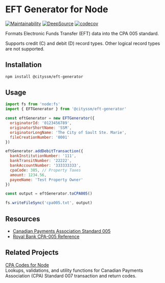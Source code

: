 # EFT Generator for Node

[![Maintainability](https://api.codeclimate.com/v1/badges/b0fcaa947fb6dee89832/maintainability)](https://codeclimate.com/github/cityssm/node-eft-generator/maintainability)
[![DeepSource](https://app.deepsource.com/gh/cityssm/node-eft-generator.svg/?label=active+issues&show_trend=true&token=cznyFIk-aMahhJdonnA8yjqZ)](https://app.deepsource.com/gh/cityssm/node-eft-generator/?ref=repository-badge)
[![codecov](https://codecov.io/gh/cityssm/node-eft-generator/graph/badge.svg?token=JLS2JHUC4O)](https://codecov.io/gh/cityssm/node-eft-generator)

Formats Electronic Funds Transfer (EFT) data into the CPA 005 standard.

Supports credit (C) and debit (D) record types.
Other logical record types are not supported.

## Installation

```sh
npm install @cityssm/eft-generator
```

## Usage

```javascript
import fs from 'node:fs'
import { EFTGenerator } from '@cityssm/eft-generator'

const eftGenerator = new EFTGenerator({
  originatorId: '0123456789',
  originatorShortName: 'SSM',
  originatorLongName: 'The City of Sault Ste. Marie',
  fileCreationNumber: '0001'
})

eftGenerator.addDebitTransaction({
  bankInstitutionNumber: '111',
  bankTransitNumber: '22222',
  bankAccountNumber: '333333333',
  cpaCode: 385, // Property Taxes
  amount: 1234.56,
  payeeName: 'Test Property Owner'
})

const output = eftGenerator.toCPA005()

fs.writeFileSync('cpa005.txt', output)
```

## Resources

- [Canadian Payments Association Standard 005](https://www.payments.ca/sites/default/files/standard005eng.pdf)
- [Royal Bank CPA-005 Reference](https://www.rbcroyalbank.com/ach/file-451771.pdf)

## Related Projects

[CPA Codes for Node](https://github.com/cityssm/node-cpa-codes)<br />
Lookups, validations, and utility functions for Canadian Payments Association (CPA) Standard 007 transaction and return codes.
